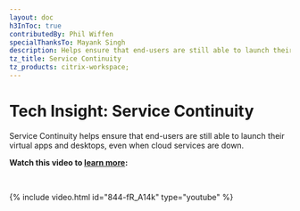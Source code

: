 ```yaml
---
layout: doc
h3InToc: true
contributedBy: Phil Wiffen
specialThanksTo: Mayank Singh
description: Helps ensure that end-users are still able to launch their virtual apps and desktops, even when cloud services are down.
tz_title: Service Continuity
tz_products: citrix-workspace;
---
```

# Tech Insight: Service Continuity

Service Continuity helps ensure that end-users are still able to launch their virtual apps and desktops, even when cloud services are down.

**Watch this video to [learn more](https://www.youtube.com/watch?v=844-fR_A14k):**

&nbsp;

{% include video.html id="844-fR_A14k" type="youtube" %}
